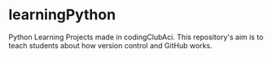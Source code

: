 # learningPython
Python Learning Projects made in codingClubAci. This repository's aim is to teach students about how version control and GitHub works. 
